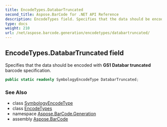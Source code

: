 ```yaml
---
title: EncodeTypes.DatabarTruncated
second_title: Aspose.BarCode for .NET API Reference
description: EncodeTypes field. Specifies that the data should be encoded with GS1 Databar truncated barcode specification
type: docs
weight: 210
url: /net/aspose.barcode.generation/encodetypes/databartruncated/
---
```

## EncodeTypes.DatabarTruncated field

Specifies that the data should be encoded with **GS1 Databar truncated** barcode specification.

```csharp
public static readonly SymbologyEncodeType DatabarTruncated;
```

### See Also

* class [SymbologyEncodeType](../../symbologyencodetype/)
* class [EncodeTypes](../)
* namespace [Aspose.BarCode.Generation](../../encodetypes/)
* assembly [Aspose.BarCode](../../../)


